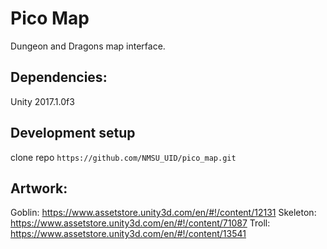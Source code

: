 # Pico Map
Dungeon and Dragons map interface.

## Dependencies:
Unity 2017.1.0f3

## Development setup
clone repo `https://github.com/NMSU_UID/pico_map.git`


## Artwork:
Goblin:
https://www.assetstore.unity3d.com/en/#!/content/12131
Skeleton:
https://www.assetstore.unity3d.com/en/#!/content/71087
Troll:
https://www.assetstore.unity3d.com/en/#!/content/13541
